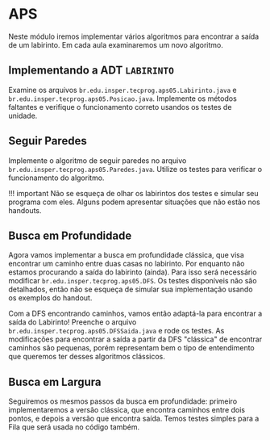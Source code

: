 # APS

Neste módulo iremos implementar vários algoritmos para encontrar a saída de um labirinto. Em cada aula examinaremos um novo algoritmo. 

## Implementando a ADT `LABIRINTO`

Examine os arquivos `br.edu.insper.tecprog.aps05.Labirinto.java` e `br.edu.insper.tecprog.aps05.Posicao.java`. Implemente os métodos faltantes e verifique o funcionamento correto usandos os testes de unidade.

## Seguir Paredes

Implemente o algoritmo de seguir paredes no arquivo `br.edu.insper.tecprog.aps05.Paredes.java`. Utilize os testes para verificar o funcionamento do algoritmo.

!!! important
    Não se esqueça de olhar os labirintos dos testes e simular seu programa com eles. Alguns podem apresentar situações que não estão nos handouts.

## Busca em Profundidade

Agora vamos implementar a busca em profundidade clássica, que visa encontrar um caminho entre duas casas no labirinto. Por enquanto não estamos procurando a saída do labirinto (ainda). Para isso será necessário modificar `br.edu.insper.tecprog.aps05.DFS`. Os testes disponíveis não são detalhados, então não se esqueça de simular sua implementação usando os exemplos do handout. 

Com a DFS encontrando caminhos, vamos então adaptá-la para encontrar a saída do Labirinto! Preenche o arquivo `br.edu.insper.tecprog.aps05.DFSSaida.java` e rode os testes. As modificações para encontrar a saída a partir da DFS "clássica" de encontrar caminhos são pequenas, porém representam bem o tipo de entendimento que queremos ter desses algoritmos clássicos. 


## Busca em Largura


Seguiremos os mesmos passos da busca em profundidade: primeiro implementaremos a versão clássica, que encontra caminhos entre  dois pontos, e depois a versão que encontra saída. Temos testes simples para a Fila que será usada no código também. 


